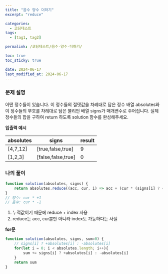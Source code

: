 ```yaml
---
title: "음수 양수 더하기"
excerpt: "reduce"

categories:
  - 코딩테스트
tags:
  - [tag1, tag2]

permalink: /코딩테스트/음수-양수-더하기/

toc: true
toc_sticky: true

date: 2024-06-17
last_modified_at: 2024-06-17
---
```

### 문제 설명
어떤 정수들이 있습니다. 이 정수들의 절댓값을 차례대로 담은 정수 배열 absolutes와 이 정수들의 부호를 차례대로 담은 불리언 배열 signs가 매개변수로 주어집니다. 실제 정수들의 합을 구하여 return 하도록 solution 함수를 완성해주세요.

**입출력 예시**

| absolutes | signs | result |
| --- | --- | --- |
| [4,7,12] | [true,false,true] | 9 |
| [1,2,3] | [false,false,true] | 0 |

### 나의 풀이

```jsx
function solution(absolutes, signs) {
    return absolutes.reduce((acc, cur, i) => acc + (cur * (signs[i] ? +1 : -1)),0)               
}
// 양수: cur * +1 
// 음수: cur * -1  
```
1. 누적값이기 때문에 reduce + index 사용
2. reduce는 acc, cur뿐만 아니라 index도 가능하다는 사실

**for문**
```jsx
function solution(absolutes, signs, sum=0) {
    // signs[i] ? +absolutes[i] : -absolutes[i]
    for(let i = 0; i < absolutes.length; i++){
        sum += signs[i] ? +absolutes[i] : -absolutes[i] 
    }
    return sum   
}
```